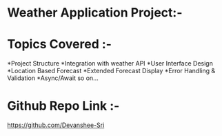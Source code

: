 Weather Application Project:-
 ======================================

Topics Covered :-
===================

*Project Structure
*Integration with weather API
*User Interface Design
*Location Based Forecast
*Extended Forecast Display
*Error Handling & Validation
*Async/Await
 so on...

Github Repo Link :-
=====================
 https://github.com/Devanshee-Sri